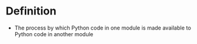 # Definition
- The process by which Python code in one module is made available to Python code in another module